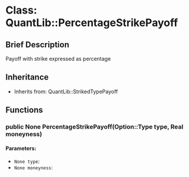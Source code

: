 # Class: QuantLib::PercentageStrikePayoff

## Brief Description
Payoff with strike expressed as percentage 

## Inheritance
- Inherits from: QuantLib::StrikedTypePayoff

## Functions
### public None PercentageStrikePayoff(Option::Type type, Real moneyness)

#### Parameters:
- `None type`: 
- `None moneyness`: 


